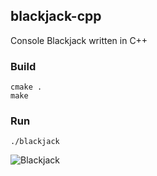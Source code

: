 ## blackjack-cpp
Console Blackjack written in C++

### Build
    cmake .
    make

### Run
    ./blackjack

![Blackjack](https://raw.githubusercontent.com/gdonald/blackjack-cpp/master/bj.png)
